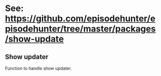 # See: https://github.com/episodehunter/episodehunter/tree/master/packages/show-update

## Show updater

Function to handle show updater.
